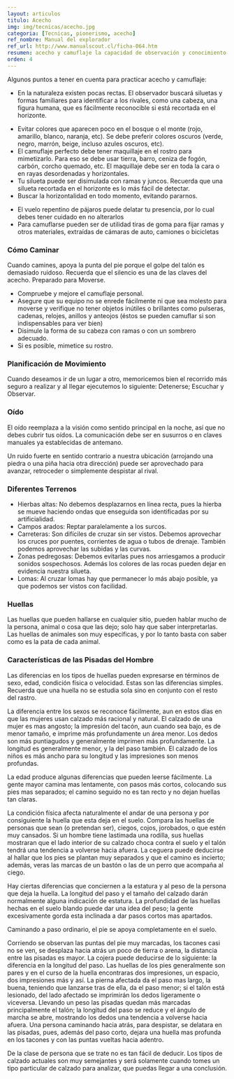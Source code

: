 ```yaml
---
layout: articulos
titulo: Acecho
img: img/tecnicas/acecho.jpg
categoria: [Tecnicas, pionerismo, acecho]
ref_nombre: Manual del explorador
ref_url: http://www.manualscout.cl/ficha-064.htm
resumen: acecho y camuflaje la capacidad de observación y conocimiento previo del terreno, así como la mimetización, pueden ser claves en la practica del acecho.
orden: 4
---
```

Algunos puntos a tener en cuenta para practicar acecho y camuflaje:

- En la naturaleza existen pocas rectas. El observador buscará siluetas y formas familiares para identificar a los rivales, como una cabeza, una figura humana, que es fácilmente reconocible si está recortada en el horizonte. 

<amp-img src="{{site.baseurl}}/img/tecnicas/acecho1.gif" width="320" height="103" alt="Disfrazarse con el entorno" layout="fixed" class="img_left rounded"></amp-img>

- Evitar colores que aparecen poco en el bosque o el monte (rojo, amarillo, blanco, naranja, etc). Se debe preferir colores oscuros (verde, negro, marrón, beige, incluso azules oscuros, etc).
- El camuflaje perfecto debe tener maquillaje en el rostro para mimetizarlo. Para eso se debe usar tierra, barro, ceniza de fogón, carbón, corcho quemado, etc. El maquillaje debe ser en toda la cara o en rayas desordenadas y horizontales.
- Tu silueta puede ser disimulada con ramas y juncos. Recuerda que una silueta recortada en el horizonte es lo más fácil de detectar.
- Buscar la horizontalidad en todo momento, evitando pararnos. 

<amp-img src="{{site.baseurl}}/img/tecnicas/acecho2.gif" width="320" height="150" alt="Disfrazarse con el entorno" layout="fixed" class="img_right rounded"></amp-img>

- El vuelo repentino de pájaros puede delatar tu presencia, por lo cual debes tener cuidado en no alterarlos
- Para camuflarse pueden ser de utilidad tiras de goma para fijar ramas y otros materiales, extraídas de cámaras de auto, camiones o bicicletas

### Cómo Caminar

Cuando camines, apoya la punta del pie porque el golpe del talón es demasiado ruidoso. Recuerda que el silencio es una de las claves del acecho.
Preparado para Moverse.

<amp-img src="{{site.baseurl}}/img/tecnicas/acecho1.jpg" width="187" height="107" alt="En el pasto pisa con el taco, En las piedras con la punta." layout="fixed" class="img_left rounded"></amp-img>

- Compruebe y mejore el camuflaje personal.
- Asegure que su equipo no se enrede fácilmente ni que sea molesto para moverse y verifique no tener objetos inútiles o brillantes como pulseras, cadenas, relojes, anillos y anteojos (éstos se pueden camuflar si son indispensables para ver bien)
- Disimule la forma de su cabeza con ramas o con un sombrero adecuado.
- Si es posible, mimetice su rostro.

### Planificación de Movimiento

Cuando deseamos ir de un lugar a otro, memoricemos bien el recorrido más seguro a realizar y al llegar ejecutemos lo siguiente: Detenerse; Escuchar y Observar.

### Oído 

El oído reemplaza a la visión como sentido principal en la noche, así que no debes cubrir tus oídos. La comunicación debe ser en susurros o en claves manuales ya establecidas de antemano.

<amp-img src="{{site.baseurl}}/img/tecnicas/acecho3.jpg" width="187" height="104" alt="Mantén Baja la Cabeza" layout="fixed" class="img_right rounded"></amp-img>

Un ruido fuerte en sentido contrario a nuestra ubicación (arrojando una piedra o una piña hacia otra dirección) puede ser aprovechado para avanzar, retroceder o simplemente despistar al rival.

### Diferentes Terrenos

- Hierbas altas: No debemos desplazarnos en línea recta, pues la hierba se mueve haciendo ondas que enseguida son identificadas por su artificialidad.
- Campos arados: Reptar paralelamente a los surcos.
- Carreteras: Son difíciles de cruzar sin ser vistos. Debemos aprovechar los cruces por puentes, corrientes de agua o tubos de drenaje. También podemos aprovechar las subidas y las curvas.
- Zonas pedregosas: Debemos evitarlas pues nos arriesgamos a producir sonidos sospechosos. Además los colores de las rocas pueden dejar en evidencia nuestra silueta.
- Lomas: Al cruzar lomas hay que permanecer lo más abajo posible, ya que podemos ser vistos con facilidad.

### Huellas

Las huellas que pueden hallarse en cualquier sitio, pueden hablar mucho de la persona, animal o cosa que las dejo; solo hay que saber interpretarlas. Las huellas de animales son muy específicas, y por lo tanto basta con saber como es la pata de cada animal.

### Características de las Pisadas del Hombre

Las diferencias en los tipos de huellas pueden expresarse en términos de sexo, edad, condición física o velocidad. Estas son las diferencias simples. Recuerda que una huella no se estudia sola sino en conjunto con el resto del rastro.

La diferencia entre los sexos se reconoce fácilmente, aun en estos días en que las mujeres usan calzado más racional y natural. El calzado de una mujer es mas angosto; la impresión del tacón, aun cuando sea bajo, es de menor tamaño, e imprime más profundamente un área menor. Los dedos son más puntiagudos y generalmente imprimen más profundamente. La longitud es generalmente menor, y la del paso también. El calzado de los niños es más ancho para su longitud y las impresiones son menos profundas.

La edad produce algunas diferencias que pueden leerse fácilmente. La gente mayor camina mas lentamente, con pasos más cortos, colocando sus pies mas separados; el camino seguido no es tan recto y no dejan huellas tan claras.

La condición física afecta naturalmente el andar de una persona y por consiguiente la huella que esta deja en el suelo. Compara las huellas de personas que sean (o pretendan ser), ciegos, cojos, jorobados, o que estén muy cansados. Si un hombre tiene lastimada una rodilla, sus huellas mostraran que el lado interior de su calzado choca contra el suelo y el talón tendrá una tendencia a volverse hacia afuera. La ceguera puede deducirse al hallar que los pies se plantan muy separados y que el camino es incierto; además, veras las marcas de un bastón o las de un perro que acompaña al ciego.

Hay ciertas diferencias que conciernen a la estatura y al peso de la persona que deja la huella. La longitud del paso y el tamaño del calzado darán normalmente alguna indicación de estatura. La profundidad de las huellas hechas en el suelo blando puede dar una idea del peso; la gente excesivamente gorda esta inclinada a dar pasos cortos mas apartados.

Caminando a paso ordinario, el pie se apoya completamente en el suelo.

Corriendo se observan las puntas del pie muy marcadas, los tacones casi no se ven, se desplaza hacia atrás un poco de tierra o arena, la distancia entre las pisadas es mayor. La cojera puede deducirse de lo siguiente: la diferencia en la longitud del paso. Las huellas de los pies generalmente son pares y en el curso de la huella encontraras dos impresiones, un espacio, dos impresiones más y así. La pierna afectada da el paso mas largo, la buena, teniendo que lanzarse tras de ella, da el paso menor; si el talón está lesionado, del lado afectado se imprimirán los dedos ligeramente o viceversa. Llevando un peso las pisadas quedan más marcadas principalmente el talón; la longitud del paso se reduce y el ángulo de marcha se abre, mostrando los dedos una tendencia a volverse hacia afuera. Una persona caminando hacia atrás, para despistar, se delatara en las pisadas, pues, además del paso corto, dejara una huella mas profunda en los tacones y con las puntas vueltas hacia adentro.

De la clase de persona que se trate no es tan fácil de deducir. Los tipos de calzado actuales son muy semejantes y será solamente cuando tomes un tipo particular de calzado para analizar, que puedas llegar a una conclusión.